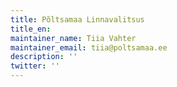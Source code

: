 ```yaml
---
title: Põltsamaa Linnavalitsus
title_en:
maintainer_name: Tiia Vahter
maintainer_email: tiia@poltsamaa.ee
description: ''
twitter: ''
---
```

